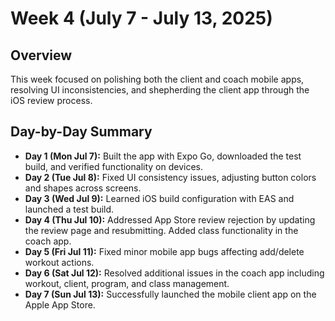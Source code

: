 # Week 4 (July 7 - July 13, 2025)

## Overview
This week focused on polishing both the client and coach mobile apps, resolving UI inconsistencies, and shepherding the client app through the iOS review process.

## Day-by-Day Summary
- **Day 1 (Mon Jul 7):** Built the app with Expo Go, downloaded the test build, and verified functionality on devices.
- **Day 2 (Tue Jul 8):** Fixed UI consistency issues, adjusting button colors and shapes across screens.
- **Day 3 (Wed Jul 9):** Learned iOS build configuration with EAS and launched a test build.
- **Day 4 (Thu Jul 10):** Addressed App Store review rejection by updating the review page and resubmitting. Added class functionality in the coach app.
- **Day 5 (Fri Jul 11):** Fixed minor mobile app bugs affecting add/delete workout actions.
- **Day 6 (Sat Jul 12):** Resolved additional issues in the coach app including workout, client, program, and class management.
- **Day 7 (Sun Jul 13):** Successfully launched the mobile client app on the Apple App Store.

